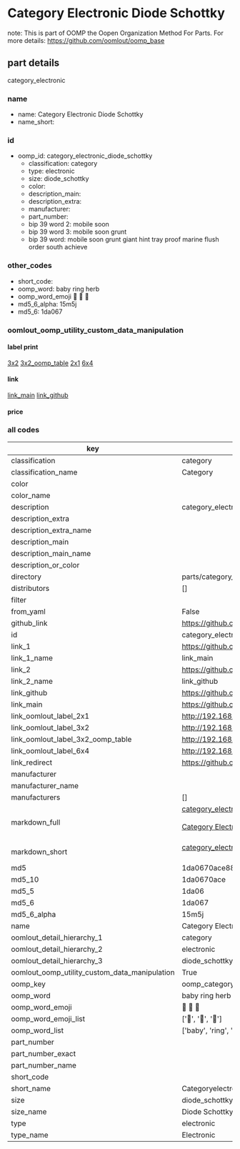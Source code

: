 # Category Electronic Diode Schottky  

note: This is part of OOMP the Oopen Organization Method For Parts. For more details: https://github.com/oomlout/oomp_base

##  part details
  



category_electronic



### name
* name: Category Electronic Diode Schottky
* name_short: 
### id
* oomp_id: category_electronic_diode_schottky
  * classification: category
  * type: electronic
  * size: diode_schottky
  * color: 
  * description_main: 
  * description_extra: 
  * manufacturer: 
  * part_number: 
  * bip 39 word 2: mobile soon
  * bip 39 word 3: mobile soon grunt
  * bip 39 word: mobile soon grunt giant hint tray proof marine flush order south achieve

### other_codes
* short_code: 
* oomp_word: baby ring herb
* oomp_word_emoji :baby: :ring: :herb:
* md5_6_alpha: 15m5j
* md5_6: 1da067






### oomlout_oomp_utility_custom_data_manipulation
#### label print
[3x2](http://192.168.1.245:1112/?label=oomp%2015m5j)
[3x2_oomp_table](http://192.168.1.108:1112/?label=oomp%2015m5j)
[2x1](http://192.168.1.242:1112/?label=oomp%2015m5j)
[6x4](http://192.168.1.55:1112/?label=oomp%2015m5j)    

#### link

[link_main](https://github.com/oomlout/oomlout_oomp_version_1_messy/tree/main/parts/category_electronic_diode_schottky) [link_github](https://github.com/oomlout/oomlout_oomp_version_1_messy/tree/main/parts/category_electronic_diode_schottky)                             

#### price







### all codes 
| key | value |  
| --- | --- |  
| classification | category |  
| classification_name | Category |  
| color |  |  
| color_name |  |  
| description | category_electronic |  
| description_extra |  |  
| description_extra_name |  |  
| description_main |  |  
| description_main_name |  |  
| description_or_color |   |  
| directory | parts/category_electronic_diode_schottky |  
| distributors | [] |  
| filter |  |  
| from_yaml | False |  
| github_link | https://github.com/oomlout/oomlout_oomp_part_src/tree/main/parts/category_electronic_diode_schottky |  
| id | category_electronic_diode_schottky |  
| link_1 | https://github.com/oomlout/oomlout_oomp_version_1_messy/tree/main/parts/category_electronic_diode_schottky |  
| link_1_name | link_main |  
| link_2 | https://github.com/oomlout/oomlout_oomp_version_1_messy/tree/main/parts/category_electronic_diode_schottky |  
| link_2_name | link_github |  
| link_github | https://github.com/oomlout/oomlout_oomp_version_1_messy/tree/main/parts/category_electronic_diode_schottky |  
| link_main | https://github.com/oomlout/oomlout_oomp_version_1_messy/tree/main/parts/category_electronic_diode_schottky |  
| link_oomlout_label_2x1 | http://192.168.1.242:1112/?label=oomp%2015m5j |  
| link_oomlout_label_3x2 | http://192.168.1.245:1112/?label=oomp%2015m5j |  
| link_oomlout_label_3x2_oomp_table | http://192.168.1.108:1112/?label=oomp%2015m5j |  
| link_oomlout_label_6x4 | http://192.168.1.55:1112/?label=oomp%2015m5j |  
| link_redirect | https://github.com/oomlout/oomlout_oomp_version_1_messy/tree/main/parts/category_electronic_diode_schottky |  
| manufacturer |  |  
| manufacturer_name |  |  
| manufacturers | [] |  
| markdown_full | [category_electronic_diode_schottky](none)<br>[](none)<br>[Category Electronic Diode Schottky](none)<br><br> |  
| markdown_short | [category_electronic_diode_schottky](none)<br><br> |  
| md5 | 1da0670ace88158b9eb5e61ace73d473 |  
| md5_10 | 1da0670ace |  
| md5_5 | 1da06 |  
| md5_6 | 1da067 |  
| md5_6_alpha | 15m5j |  
| name | Category Electronic Diode Schottky |  
| oomlout_detail_hierarchy_1 | category |  
| oomlout_detail_hierarchy_2 | electronic |  
| oomlout_detail_hierarchy_3 | diode_schottky |  
| oomlout_oomp_utility_custom_data_manipulation | True |  
| oomp_key | oomp_category_electronic_diode_schottky |  
| oomp_word | baby ring herb |  
| oomp_word_emoji | :baby: :ring: :herb: |  
| oomp_word_emoji_list | [':baby:', ':ring:', ':herb:'] |  
| oomp_word_list | ['baby', 'ring', 'herb'] |  
| part_number |  |  
| part_number_exact |  |  
| part_number_name |  |  
| short_code |  |  
| short_name | Categoryelectronic |  
| size | diode_schottky |  
| size_name | Diode Schottky |  
| type | electronic |  
| type_name | Electronic |  
